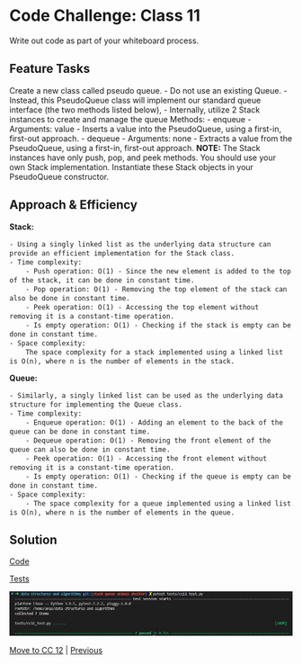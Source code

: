 # Code Challenge: Class 11

Write out code as part of your whiteboard process.

## Feature Tasks

Create a new class called pseudo queue.
    - Do not use an existing Queue.
    - Instead, this PseudoQueue class will implement our standard queue interface (the two methods listed below),
    - Internally, utilize 2 Stack instances to create and manage the queue
Methods:
    - enqueue
        - Arguments: value
        - Inserts a value into the PseudoQueue, using a first-in, first-out approach.
    - dequeue
        - Arguments: none
        - Extracts a value from the PseudoQueue, using a first-in, first-out approach.
**NOTE:** The Stack instances have only push, pop, and peek methods. You should use your own Stack implementation. Instantiate these Stack objects in your PseudoQueue constructor.

## Approach & Efficiency

**Stack:**

    - Using a singly linked list as the underlying data structure can provide an efficient implementation for the Stack class.
    - Time complexity:
        - Push operation: O(1) - Since the new element is added to the top of the stack, it can be done in constant time.
        - Pop operation: O(1) - Removing the top element of the stack can also be done in constant time.
        - Peek operation: O(1) - Accessing the top element without removing it is a constant-time operation.
        - Is empty operation: O(1) - Checking if the stack is empty can be done in constant time.
    - Space complexity:
        The space complexity for a stack implemented using a linked list is O(n), where n is the number of elements in the stack.
**Queue:**

    - Similarly, a singly linked list can be used as the underlying data structure for implementing the Queue class.
    - Time complexity:
        - Enqueue operation: O(1) - Adding an element to the back of the queue can be done in constant time.
        - Dequeue operation: O(1) - Removing the front element of the queue can also be done in constant time.
        - Peek operation: O(1) - Accessing the front element without removing it is a constant-time operation.
        - Is empty operation: O(1) - Checking if the queue is empty can be done in constant time.
    - Space complexity:
        - The space complexity for a queue implemented using a linked list is O(n), where n is the number of elements in the queue.

## Solution

[Code](../stackQueuePseudo.py)

[Tests](../tests/cc11_test.py)

![Run](../assets/run10.JPG "run")

[Move to CC 12](..//README.md) | [Previous](../stack_and_queue/README.md)

